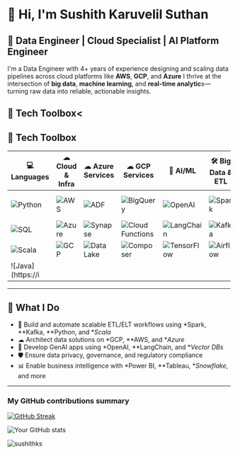 # 👋 Hi, I'm Sushith Karuvelil Suthan

🎯 **Data Engineer | Cloud Specialist | AI Platform Engineer**
---

I'm a Data Engineer with 4+ years of experience designing and scaling data pipelines across cloud platforms like **AWS**, **GCP**, and **Azure** I thrive at the intersection of **big data**, **machine learning**, and **real-time analytic**s—turning raw data into reliable, actionable insights.


<!-- ![](https://komarev.com/ghpvc/?username=sushithks&color=blue) -->




## 🧰 Tech Toolbox<
<!--
### 💻 Programming Languages  
![Python](https://img.shields.io/badge/Python-3670A0?style=flat&logo=python&logoColor=white)  
![SQL](https://img.shields.io/badge/SQL-025E8C?style=flat&logo=postgresql&logoColor=white)  
![Scala](https://img.shields.io/badge/Scala-DC322F?style=flat&logo=scala&logoColor=white)  
![Java](https://img.shields.io/badge/Java-ED8B00?style=flat&logo=openjdk&logoColor=white)

---

### ☁ Cloud Platforms & Services  
![AWS](https://img.shields.io/badge/AWS-232F3E?style=flat&logo=amazonaws&logoColor=white)  
![GCP](https://img.shields.io/badge/GCP-4285F4?style=flat&logo=google-cloud&logoColor=white)  
![Azure](https://img.shields.io/badge/Azure-0078D4?style=flat&logo=microsoft-azure&logoColor=white)

---

### 🧠 GenAI & ML  
![OpenAI](https://img.shields.io/badge/OpenAI-412991?style=flat&logo=openai&logoColor=white)  
![LangChain](https://img.shields.io/badge/LangChain-000000?style=flat&logo=langchain&logoColor=white)  
![TensorFlow](https://img.shields.io/badge/TensorFlow-FF6F00?style=flat&logo=tensorflow&logoColor=white)  
![PyTorch](https://img.shields.io/badge/PyTorch-EE4C2C?style=flat&logo=pytorch&logoColor=white)

---

### 🛠 Big Data & Orchestration  
![Apache Spark](https://img.shields.io/badge/Spark-E25A1C?style=flat&logo=apachespark&logoColor=white)  
![Apache Kafka](https://img.shields.io/badge/Kafka-231F20?style=flat&logo=apachekafka&logoColor=white)  
![Hadoop](https://img.shields.io/badge/Hadoop-66CCFF?style=flat&logo=apachehadoop&logoColor=white)  
![Apache Airflow](https://img.shields.io/badge/Airflow-017CEE?style=flat&logo=apacheairflow&logoColor=white)  
![Apache NiFi](https://img.shields.io/badge/NiFi-62A9DD?style=flat&logo=apache&logoColor=white)  
![AWS Glue](https://img.shields.io/badge/AWS%20Glue-232F3E?style=flat&logo=amazonaws&logoColor=white)  
![AWS Lambda](https://img.shields.io/badge/AWS%20Lambda-FF9900?style=flat&logo=amazonaws&logoColor=white)  
![EMR](https://img.shields.io/badge/AWS%20EMR-FF9900?style=flat&logo=amazonaws&logoColor=white)

---

### 🗄 Databases, Storage & Warehousing  
![Snowflake](https://img.shields.io/badge/Snowflake-29B5E8?style=flat&logo=snowflake&logoColor=white)  
![Amazon Redshift](https://img.shields.io/badge/Redshift-8C4FFF?style=flat&logo=amazon-aws&logoColor=white)  
![PostgreSQL](https://img.shields.io/badge/PostgreSQL-336791?style=flat&logo=postgresql&logoColor=white)  
![MongoDB](https://img.shields.io/badge/MongoDB-47A248?style=flat&logo=mongodb&logoColor=white)  
![Hive](https://img.shields.io/badge/Hive-FDEE21?style=flat&logo=apachehive&logoColor=black)  
![HBase](https://img.shields.io/badge/HBase-000000?style=flat&logo=apache&logoColor=white)

---

### 📊 Visualization & Reporting  
![Power BI](https://img.shields.io/badge/PowerBI-F2C811?style=flat&logo=powerbi&logoColor=black)  
![Tableau](https://img.shields.io/badge/Tableau-E97627?style=flat&logo=tableau&logoColor=white)

---

### ⚙ DevOps & CI/CD  
![GitHub Actions](https://img.shields.io/badge/GitHub%20Actions-2088FF?style=flat&logo=githubactions&logoColor=white)  
![Docker](https://img.shields.io/badge/Docker-2496ED?style=flat&logo=docker&logoColor=white)  
![CI/CD](https://img.shields.io/badge/CI%2FCD-blue?style=flat&logo=github&logoColor=white)  
![Jenkins](https://img.shields.io/badge/Jenkins-D24939?style=flat&logo=jenkins&logoColor=white)

---
-->

## 🧰 Tech Toolbox

| 💻 Languages | ☁ Cloud & Infra | ☁ Azure Services | ☁ GCP Services | 🧠 AI/ML | 🛠 Big Data & ETL | 🗄 Databases | 📊 BI | ⚙ DevOps |
|-------------|------------------|-------------------|----------------|----------|------------------|--------------|--------|------------|
| ![Python](https://img.shields.io/badge/-Python-3670A0?logo=python&logoColor=white&style=flat) | ![AWS](https://img.shields.io/badge/-AWS-232F3E?logo=amazonaws&logoColor=white&style=flat) | ![ADF](https://img.shields.io/badge/-ADF-0078D4?logo=microsoftazure&logoColor=white&style=flat) | ![BigQuery](https://img.shields.io/badge/-BigQuery-669DF6?logo=googlecloud&logoColor=white&style=flat) | ![OpenAI](https://img.shields.io/badge/-OpenAI-412991?logo=openai&logoColor=white&style=flat) | ![Spark](https://img.shields.io/badge/-Spark-E25A1C?logo=apachespark&logoColor=white&style=flat) | ![Snowflake](https://img.shields.io/badge/-Snowflake-29B5E8?logo=snowflake&logoColor=white&style=flat) | ![Power BI](https://img.shields.io/badge/-PowerBI-F2C811?logo=powerbi&logoColor=black&style=flat) | ![GitHub Actions](https://img.shields.io/badge/-GitHub%20Actions-2088FF?logo=githubactions&logoColor=white&style=flat) |
| ![SQL](https://img.shields.io/badge/-SQL-025E8C?logo=postgresql&logoColor=white&style=flat) | ![Azure](https://img.shields.io/badge/-Azure-0078D4?logo=microsoft-azure&logoColor=white&style=flat) | ![Synapse](https://img.shields.io/badge/-Synapse-0078D4?logo=microsoftazure&logoColor=white&style=flat) | ![Cloud Functions](https://img.shields.io/badge/-Cloud%20Functions-34A853?logo=googlecloud&logoColor=white&style=flat) | ![LangChain](https://img.shields.io/badge/-LangChain-000000?logo=langchain&logoColor=white&style=flat) | ![Kafka](https://img.shields.io/badge/-Kafka-231F20?logo=apachekafka&logoColor=white&style=flat) | ![Redshift](https://img.shields.io/badge/-Redshift-8C4FFF?logo=amazon-aws&logoColor=white&style=flat) | ![Tableau](https://img.shields.io/badge/-Tableau-E97627?logo=tableau&logoColor=white&style=flat) | ![Docker](https://img.shields.io/badge/-Docker-2496ED?logo=docker&logoColor=white&style=flat) |
| ![Scala](https://img.shields.io/badge/-Scala-DC322F?logo=scala&logoColor=white&style=flat) | ![GCP](https://img.shields.io/badge/-GCP-4285F4?logo=googlecloud&logoColor=white&style=flat) | ![Data Lake](https://img.shields.io/badge/-Data%20Lake-0078D4?logo=microsoftazure&logoColor=white&style=flat) | ![Composer](https://img.shields.io/badge/-Composer-34A853?logo=googlecloud&logoColor=white&style=flat) | ![TensorFlow](https://img.shields.io/badge/-TensorFlow-FF6F00?logo=tensorflow&logoColor=white&style=flat) | ![Airflow](https://img.shields.io/badge/-Airflow-017CEE?logo=apacheairflow&logoColor=white&style=flat) | ![PostgreSQL](https://img.shields.io/badge/-PostgreSQL-336791?logo=postgresql&logoColor=white&style=flat) |        | ![CI/CD](https://img.shields.io/badge/-CI%2FCD-blue?logo=github&logoColor=white&style=flat) |
| ![Java](https://i
---



## 🚀 What I Do

- 🔄 Build and automate scalable ETL/ELT workflows using *Spark, **Kafka, **Python, and **Scala*
- ☁ Architect data solutions on *GCP, **AWS, and **Azure*
- 🤖 Develop GenAI apps using *OpenAI, **LangChain, and **Vector DBs*
- 🛡 Ensure data privacy, governance, and regulatory compliance
- 📊 Enable business intelligence with *Power BI, **Tableau, **Snowflake*, and more

---


<h3>My GitHub contributions summary</h3>

[![GitHub Streak](https://github-readme-streak-stats.herokuapp.com?user=sushithks&theme=dark&ring=fb4362&file=fb4362&currStreakNum=fb4362&currStreakLabel=fb4362&hide_border=true)](https://git.io/streak-stats)

![Your GitHub stats](https://github-readme-stats.vercel.app/api?username=sushithks&hide_border=true&show_icons=true&bg_color=151515&title_color=fb4362&icon_color=fb4362&text_bold=false&text_color=9e9e9e)

<p><img align="left" src="https://github-readme-stats.vercel.app/api/top-langs?username=sushithks&show_icons=true&locale=en&layout=compact&theme=tokyonight" alt="sushithks" /></p>
